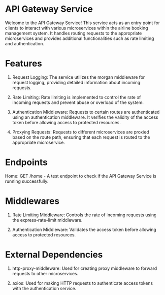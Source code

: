 # API Gateway Service
Welcome to the API Gateway Service! This service acts as an entry point for clients to interact with various microservices within the airline booking management system. It handles routing requests to the appropriate microservices and provides additional functionalities such as rate limiting and authentication.

# Features
1. Request Logging: The service utilizes the morgan middleware for request logging, providing detailed information about incoming requests.

2. Rate Limiting: Rate limiting is implemented to control the rate of incoming requests and prevent abuse or overload of the system.

3. Authentication Middleware: Requests to certain routes are authenticated using an authentication middleware. It verifies the validity of the access token before allowing access to protected resources.

4. Proxying Requests: Requests to different microservices are proxied based on the route path, ensuring that each request is routed to the appropriate microservice.

# Endpoints
Home: GET /home - A test endpoint to check if the API Gateway Service is running successfully.

# Middlewares
1. Rate Limiting Middleware: Controls the rate of incoming requests using the express-rate-limit middleware.

2. Authentication Middleware: Validates the access token before allowing access to protected resources.

# External Dependencies
1. http-proxy-middleware: Used for creating proxy middleware to forward requests to other microservices.

2. axios: Used for making HTTP requests to authenticate access tokens with the authentication service.
